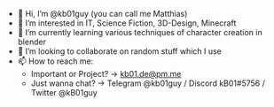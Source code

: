 - 👋 Hi, I’m @kb01guy (you can call me Matthias)
- 👀 I’m interested in IT, Science Fiction, 3D-Design, Minecraft
- 🌱 I’m currently learning various techniques of character creation in blender
- 💞️ I’m looking to collaborate on random stuff which I use
- 📫 How to reach me: 
  - Important or Project? -> kb01.de@pm.me
  - Just wanna chat? -> Telegram @kb01guy / Discord kB01#5756 / Twitter @kB01guy



<!---
kb01guy/kb01guy is a ✨ special ✨ repository because its `README.md` (this file) appears on your GitHub profile.
You can click the Preview link to take a look at your changes.
--->
